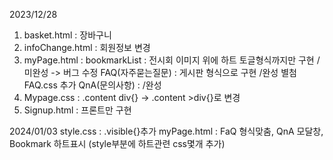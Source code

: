 2023/12/28

1. basket.html : 장바구니
2. infoChange.html : 회원정보 변경
3. myPage.html : 
    bookmarkList : 전시회 이미지 위에 하트 토글형식까지만 구현 /미완성 -> 버그 수정
    FAQ(자주묻는질문) : 게시판 형식으로 구현 /완성  별첨 FAQ.css 추가
    QnA(문의사항) : /완성
4. Mypage.css : .content div{} -> .content >div{}로 변경
5. Signup.html : 프론트만 구현


2024/01/03
style.css : .visible{}추가
myPage.html : FaQ 형식맞춤, QnA 모달창, Bookmark 하트표시 (style부분에 하트관련 css몇개 추가)
